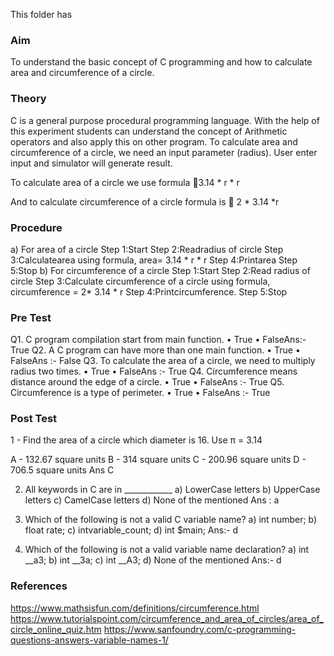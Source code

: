 This folder has 
### Aim
To understand the basic concept of C programming and how to calculate area and circumference of a circle.
### Theory
C is a general purpose procedural programming language. With the help of this experiment students can understand the concept of Arithmetic operators and also apply this on other program. To calculate area and circumference of a circle, we need an input parameter (radius). User enter input and simulator will generate result.

To calculate area of a circle we use formula 3.14 * r * r

And to calculate circumference of a circle formula is  2 * 3.14 *r

### Procedure
a) For area of a circle
Step 1:Start
Step 2:Readradius of circle
Step 3:Calculatearea using formula, area= 3.14 * r * r
Step 4:Printarea
Step 5:Stop
b) For circumference of a circle
Step 1:Start
Step 2:Read radius of circle
Step 3:Calculate circumference of a circle using formula, circumference =   2* 3.14 * r 
Step 4:Printcircumference.
Step 5:Stop

### Pre Test
Q1. C program compilation start from main function.
•	True
•	FalseAns:- True
Q2. A C program can have more than one main function.
•	True
•	FalseAns :- False
Q3. To calculate the area of a circle, we need to multiply radius two times.
•	True
•	FalseAns :- True
Q4. Circumference means distance around the edge of a circle.
•	True
•	FalseAns :- True
Q5. Circumference is a type of perimeter.
•	True
•	FalseAns :- True

### Post Test

1 - Find the area of a circle which diameter is 16. Use π = 3.14
 
A - 132.67 square units
B - 314 square units
C - 200.96 square units
D - 706.5 square units
Ans C

2. All keywords in C are in ____________
a) LowerCase letters
b) UpperCase letters
c) CamelCase letters
d) None of the mentioned
Ans : a

3. Which of the following is not a valid C variable name?
a) int number;
b) float rate;
c) intvariable_count;
d) int $main;
Ans:- d

4.  Which of the following is not a valid variable name declaration?
a) int __a3;
b) int __3a;
c) int __A3;
d) None of the mentioned
Ans:- d


### References

https://www.mathsisfun.com/definitions/circumference.html
https://www.tutorialspoint.com/circumference_and_area_of_circles/area_of_circle_online_quiz.htm
https://www.sanfoundry.com/c-programming-questions-answers-variable-names-1/
